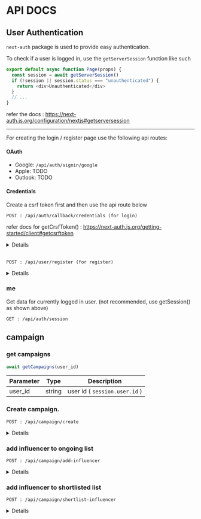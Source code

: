 # API DOCS

## User Authentication

`next-auth` package is used to provide easy authentication.

To check if a user is logged in, use the `getServerSession` function like such

```javascript
export default async function Page(props) {
  const session = await getServerSession()
  if (!session || session.status === "unauthenticated") {
    return <div>Unauthenticated</div>
  }
  // ...
}
```

refer the docs : https://next-auth.js.org/configuration/nextjs#getserversession

---

For creating the login / register page use the following api routes:

#### OAuth

- Google: `/api/auth/signin/google`
- Apple: TODO
- Outlook: TODO

#### Credentials

Create a csrf token first and then use the api route below

```
POST : /api/auth/callback/credentials (for login)
```

refer docs for getCrsfToken() : https://next-auth.js.org/getting-started/client#getcsrftoken

<details>

#### Body Parameters

| Parameter | Type       | Description                     |
| --------- | ---------- | ------------------------------- |
| csrfToken | csrf token | csrf token using getCsrfToken() |
| email     | string     | email of existing user          |
| password  | string     | password of existing user       |

</details>

<br>

```
POST : /api/user/register (for register)
```

<details>

#### Body Parameters

| Parameter | Type       | Description                     |
| --------- | ---------- | ------------------------------- |
| csrfToken | csrf token | csrf token using getCsrfToken() |
| email     | string     | email of new user               |
| password  | string     | password of new user            |
| name      | string     | name of new user                |

TODO: more details of user

</details>

### me

Get data for currently logged in user. (not recommended, use getSession() as shown above)

```
GET : /api/auth/session
```

## campaign

### get campaigns

```js
await getCampaigns(user_id)
```

| Parameter | Type   | Description                   |
| --------- | ------ | ----------------------------- |
| user_id   | string | user id ( `session.user.id` ) |

### Create campaign.

```
POST : /api/campaign/create
```

<details>

#### Body Parameters (json)

| Parameter           | Type                           | Description                    | Default |
| ------------------- | ------------------------------ | ------------------------------ | ------- |
| name                | string                         | campaign name                  | -       |
| description         | string                         | campaign description           | -       |
| image               | string                         | campaign image                 | -       |
| product_description | string                         | product description            | -       |
| product_media       | comma seperated list of string | product media (photo or video) | ''      |
| campaign_type       | NORMAL or PAID or BARTER       | campaign payment type          | NORMAL  |
| nsfw                | boolean                        | is campaign nsfw               | false   |

#### Response Codes

| Code | Meaning                                           | Data              |
| ---- | ------------------------------------------------- | ----------------- |
| 201  | Campaign created successfully                     | message, campaign |
| 400  | Something went wrong (probably existing campaign) | message, error?   |
| 405  | Method not supported                              | message           |

</details>

### add influencer to ongoing list

```
POST : /api/campaign/add-influencer
```

<details>

#### Body Parameters (json)

| Parameter     | Type   | Description |
| ------------- | ------ | ----------- |
| campaign_id   | string | campaign id |
| influencer_id | string | campaign_id |

#### Response Codes

| Code | Meaning                       | Data              |
| ---- | ----------------------------- | ----------------- |
| 201  | Influencer added successfully | message, campaign |
| 400  | Something went wrong          | message, error?   |
| 405  | Method not supported          | message           |

</details>


### add influencer to shortlisted list

```
POST : /api/campaign/shortlist-influencer
```

<details>

#### Body Parameters (json)

| Parameter     | Type   | Description |
| ------------- | ------ | ----------- |
| campaign_id   | string | campaign id |
| influencer_id | string | campaign_id |

#### Response Codes

| Code | Meaning                       | Data              |
| ---- | ----------------------------- | ----------------- |
| 201  | Influencer added successfully | message, campaign |
| 400  | Something went wrong          | message, error?   |
| 405  | Method not supported          | message           |

</details>
